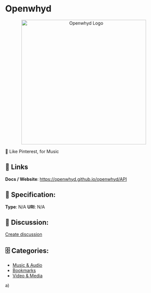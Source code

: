 # Openwhyd
<p align="center">
    <img width="400" src="https://raw.githubusercontent.com/apis-list/apis-list/main/apis/openwhyd/logo_256x256.png" alt="Openwhyd Logo"/>
</p>

💎 Like Pinterest, for Music

##  🔗 Links
**Docs / Website**: https://openwhyd.github.io/openwhyd/API

## 🧬 Specification:
**Type**: N/A
**URI**: N/A

## 💬 Discussion:
[Create discussion](https://github.com/apis-list/apis-list/discussions/new)

## 🗄️ Categories:
- [Music & Audio](https://github.com/apis-list/apis-list#music--audio)
- [Bookmarks](https://github.com/apis-list/apis-list#bookmarks)
- [Video & Media](https://github.com/apis-list/apis-list#video--media)



a)







